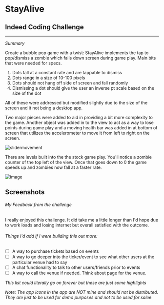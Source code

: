 # StayAlive


## Indeed Coding Challenge
____________________________________

*Summary*

Create a bubble pop game with a twist: StayAlive implements the tap to pop/dismiss a zombie which falls down screen during game play.
Main bits that were needed for specs.

1. Dots fall at a constant rate and are tappable to dismiss
2. Dots range in a size of 10-100 pixels
3. Dots should not hang off side of screen and fall randomly
4. Dismissing a dot should give the user an inverse pt scale based on the size of the dot

All of these were addressed but modified slightly due to the size of the screen and it not being a desktop app.

Two major pieces were added to aid in providing a bit more complexity to the game.
Another object was added in to the view to act as a way to lose points during game play and a moving health bar was added
in at bottom of screen that utilizes the accelerometer to move it from left to right on the screen. 

![slidermovement](https://user-images.githubusercontent.com/25307091/47432535-fa8bcc00-d763-11e8-997b-c8a2241a2980.gif)

There are levels built into the the stock game play. You'll notice a zombie counter of the top left of the view. Once that goes down to 0 the game speeds up and zombies now fall at a faster rate. 

![image](https://user-images.githubusercontent.com/25307091/47431910-8f8dc580-d762-11e8-9d22-656c7537d773.png)

## Screenshots


###### My Feedback from the challenge

I really enjoyed this challenge. It did take me a little longer than I'd hope due to work loads and losing internet but overall satisfied with the outcome. 

###### Things I'd add if I were building this out more:

- [ ] A way to purchase tickets based on events
- [ ] A way to go deeper into the ticker/event to see what other users at the particular venue had to say
- [ ] A chat functionality to talk to other users/friends prior to events
- [ ] A way to call the venue if needed. Think about page for the venue.

*This list could literally go on forever but these are just some highlights* 

*Note: The app icons in the app are NOT mine and should not be distributed. They are just to be used for demo purposes and not to be used for sale*e
